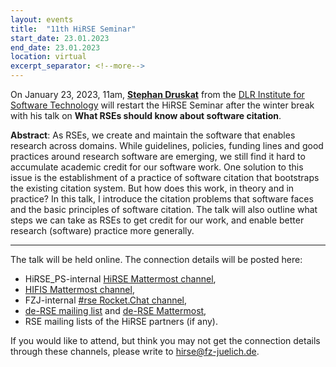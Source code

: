 ```yaml
---
layout: events
title:  "11th HiRSE Seminar"
start_date: 23.01.2023
end_date: 23.01.2023
location: virtual
excerpt_separator: <!--more-->
---
```


On January 23, 2023, 11am, [**Stephan Druskat**](https://sdruskat.net/) from the [DLR Institute for Software Technology](https://www.dlr.de/sc/en/) will restart the HiRSE Seminar after the winter break with his talk on **What RSEs should know about software citation**. 
<!--more-->

**Abstract**: 
As RSEs, we create and maintain the software that enables research across domains. While guidelines, policies, funding lines and good practices around research software are emerging, we still find it hard to accumulate academic credit for our software work. One solution to this issue is the establishment of a practice of software citation that bootstraps the existing citation system. But how does this work, in theory and in practice? In this talk, I introduce the citation problems that software faces and the basic principles of software citation. The talk will also outline what steps we can take as RSEs to get credit for our work, and enable better research (software) practice more generally.

***

The talk will be held online. The connection details will be posted here:

* HiRSE_PS-internal [HiRSE Mattermost channel](https://mattermost.hzdr.de/hirse),
* [HIFIS Mattermost channel](https://mattermost.hzdr.de/hifis), 
* FZJ-internal [#rse Rocket.Chat channel](https://chat.fz-juelich.de/channel/rse),
* [de-RSE mailing list](https://de-rse.org/de/join.html) and [de-RSE Mattermost](https://chat.gwdg.de/channel/derse),
* RSE mailing lists of the HiRSE partners (if any).

If you would like to attend, but think you may not get the connection details through these channels, please write to [hirse@fz-juelich.de](mailto:hirse@fz-juelich.de).
